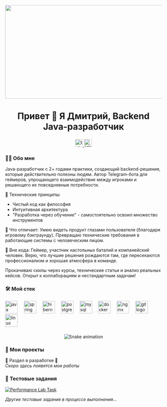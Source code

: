 <div align="center">
  <img height="300" width="600" src= "https://user-images.githubusercontent.com/74038190/225813708-98b745f2-7d22-48cf-9150-083f1b00d6c9.gif"/>
</div>

###

<h1 align="center">Привет 👋 Я Дмитрий, Backend Java-разработчик</h1>

###

<div align="center">
  <a href="https://t.me/dimaromanenko01001" target="_blank">
    <img src="https://img.shields.io/static/v1?message=Telegram&logo=telegram&label=&color=2CA5E0&logoColor=white&labelColor=&style=for-the-badge" height="25" alt="telegram logo"  />
  </a>
  <a href="https://vk.com/id120660469" target="_blank">
    <img src="https://img.shields.io/badge/VK-0077FF?logo=vk&logoColor=white" height="25" alt="VK logo"  />
  </a>
</div>

###

<h3>👨‍💻 Обо мне</h3>

<p>
Java-разработчик с 2+ годами практики, создающий backend-решения, которые действительно полезны людям. Автор Telegram-бота для геймеров, упрощающего взаимодействие между игроками и решающего их повседневные потребности.

🔹 Технические принципы:
- Чистый код как философия
- Интуитивная архитектура
- "Разработка через обучение" - самостоятельно освоил множество инструментов

🔹 Что отличает:
Умею видеть продукт глазами пользователя (благодаря игровому бэкграунду). Превращаю технические требования в работающие системы с человеческим лицом.

🔹 Вне кода:
Геймер, участник настольных баталий и компанейский человек. Верю, что лучшие решения рождаются там, где пересекаются профессионализм и хорошая атмосфера в команде.

Прокачиваю скилы через курсы, технические статьи и анализ реальных кейсов. Открыт к коллаборациям и нестандартным задачам!
</p>

###

<h3>🛠 Мой стек</h3>

###

<div align="left">
  <img src="https://cdn.jsdelivr.net/gh/devicons/devicon/icons/java/java-original.svg" height="40" alt="java logo"/>
  <img width="12" />
  <img src="https://cdn.jsdelivr.net/gh/devicons/devicon/icons/spring/spring-original.svg" height="40" alt="spring logo"/>
  <img width="12" />
  <img src="https://cdn.jsdelivr.net/gh/devicons/devicon/icons/hibernate/hibernate-original.svg" height="40" alt="hibernate logo"/>
  <img width="12" />
  <img src="https://cdn.jsdelivr.net/gh/devicons/devicon/icons/postgresql/postgresql-original.svg" height="40" alt="postgresql logo"/>
  <img width="12" />
  <img src="https://cdn.jsdelivr.net/gh/devicons/devicon/icons/mysql/mysql-original.svg" height="40" alt="mysql logo"/>
  <img width="12" />
  <img src="https://cdn.jsdelivr.net/gh/devicons/devicon/icons/docker/docker-original.svg" height="40" alt="docker logo"/>
  <img width="12" />
  <img src="https://cdn.jsdelivr.net/gh/devicons/devicon/icons/nginx/nginx-original.svg" height="40" alt="nginx logo"/>
  <img width="12" />
  <img src="https://cdn.jsdelivr.net/gh/devicons/devicon/icons/git/git-original.svg" height="40" alt="git logo"/>
  <img width="12" />
  <img src="https://cdn.jsdelivr.net/gh/devicons/devicon/icons/linux/linux-original.svg" height="40" alt="linux logo"/>
</div>

###

<div align="center">
  <img src="https://github.com/krysaDima/krysaDima/blob/main/github-snake.svg" alt="Snake animation" />
</div>

###

<h3>📂 Мои проекты</h3>

🚧 Раздел в разработке 🚧  
*Скоро здесь появятся мои работы*

###

<h3>🧪 Тестовые задания</h3>

[![Performance Lab Task](https://img.shields.io/badge/📋_Performance_Lab_Task-2088FF?style=for-the-badge)](https://github.com/krysaDima/PerformanceLab)

*Другие тестовые задания в процессе выполнения...*
